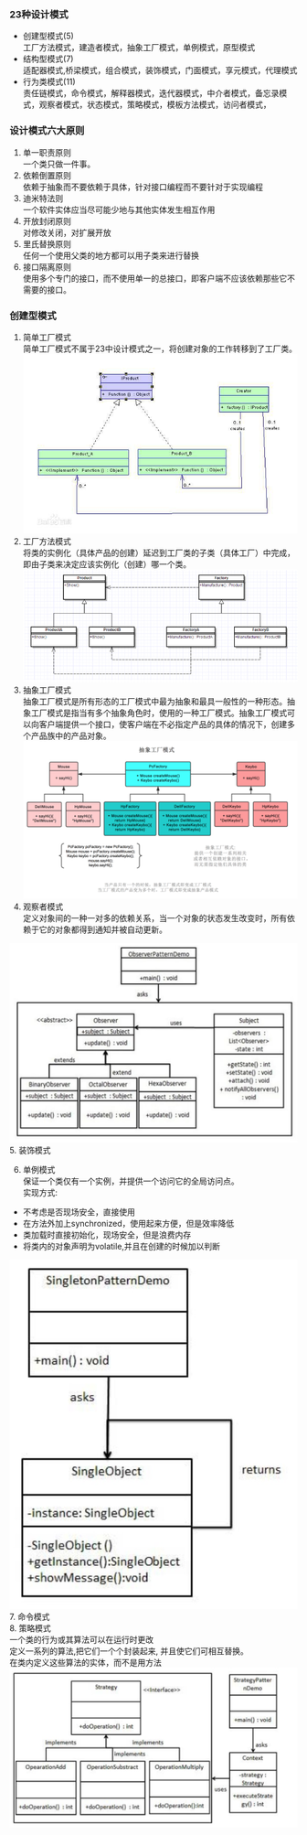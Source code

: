 ### 23种设计模式 ###
* 创建型模式(5)<br>
工厂方法模式，建造者模式，抽象工厂模式，单例模式，原型模式<br>
* 结构型模式(7)<br>
适配器模式,桥梁模式，组合模式，装饰模式，门面模式，享元模式，代理模式
* 行为类模式(11)<br>
责任链模式，命令模式，解释器模式，迭代器模式，中介者模式，备忘录模式，观察者模式，状态模式，策略模式，模板方法模式，访问者模式，<br>


### 设计模式六大原则 ###
1. 单一职责原则 <br>
一个类只做一件事。<br>
2. 依赖倒置原则 <br>
依赖于抽象而不要依赖于具体，针对接口编程而不要针对于实现编程 <br>
3. 迪米特法则 <br>
一个软件实体应当尽可能少地与其他实体发生相互作用<br>
4. 开放封闭原则<br>
对修改关闭，对扩展开放<br>
5. 里氏替换原则<br>
任何一个使用父类的地方都可以用子类来进行替换<br>
6. 接口隔离原则<br>
使用多个专门的接口，而不使用单一的总接口，即客户端不应该依赖那些它不需要的接口。<br>
### 创建型模式 ###
1. 简单工厂模式<br>
简单工厂模式不属于23中设计模式之一，将创建对象的工作转移到了工厂类。
<img src="./pic/0.jpg"><br>
2. 工厂方法模式<br>
将类的实例化（具体产品的创建）延迟到工厂类的子类（具体工厂）中完成，即由子类来决定应该实例化（创建）哪一个类。<br>
<img src = "./pic/1.jpg"><br>
3. 抽象工厂模式 <br>
抽象工厂模式是所有形态的工厂模式中最为抽象和最具一般性的一种形态。抽象工厂模式是指当有多个抽象角色时，使用的一种工厂模式。抽象工厂模式可以向客户端提供一个接口，使客户端在不必指定产品的具体的情况下，创建多个产品族中的产品对象。
<img src = "./pic/2.jpg"><br>
4. 观察者模式<br>
定义对象间的一种一对多的依赖关系，当一个对象的状态发生改变时，所有依赖于它的对象都得到通知并被自动更新。
<img src="./pic/5.jpg">
5. 装饰模式<br>

6. 单例模式<br>
保证一个类仅有一个实例，并提供一个访问它的全局访问点。<br>
实现方式:<br>
* 不考虑是否现场安全，直接使用
* 在方法外加上synchronized，使用起来方便，但是效率降低
* 类加载时直接初始化，现场安全，但是浪费内存
* 将类内的对象声明为volatile,并且在创建的时候加以判断
<img src="./pic/4.jpg">
7. 命令模式<br>
8. 策略模式<br>
一个类的行为或其算法可以在运行时更改<br>
定义一系列的算法,把它们一个个封装起来, 并且使它们可相互替换。<br>
在类内定义这些算法的实体，而不是用方法<br>
<img src="./pic/3.jpg">
